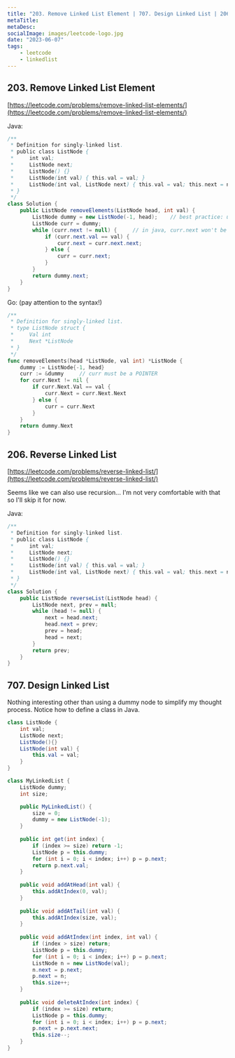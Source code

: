 ```yaml
---
title: "203. Remove Linked List Element | 707. Design Linked List | 206. Reverse Linked List"
metaTitle:
metaDesc:
socialImage: images/leetcode-logo.jpg
date: "2023-06-07"
tags:
    - leetcode
    - linkedlist
---
```


## 203. Remove Linked List Element
[https://leetcode.com/problems/remove-linked-list-elements/](https://leetcode.com/problems/remove-linked-list-elements/)

Java:
```java
/**
 * Definition for singly-linked list.
 * public class ListNode {
 *     int val;
 *     ListNode next;
 *     ListNode() {}
 *     ListNode(int val) { this.val = val; }
 *     ListNode(int val, ListNode next) { this.val = val; this.next = next; }
 * }
 */
class Solution {
    public ListNode removeElements(ListNode head, int val) {
        ListNode dummy = new ListNode(-1, head);    // best practice: use -1 as dummy node val
        ListNode curr = dummy;
        while (curr.next != null) {     // in java, curr.next won't be auto converted to bool. must do comparison explicitly.
            if (curr.next.val == val) {
                curr.next = curr.next.next;
            } else {
                curr = curr.next;
            }
        }
        return dummy.next;
    }
}
```

Go: (pay attention to the syntax!)
``` go
/**
 * Definition for singly-linked list.
 * type ListNode struct {
 *     Val int
 *     Next *ListNode
 * }
 */
func removeElements(head *ListNode, val int) *ListNode {
    dummy := ListNode{-1, head}
    curr := &dummy     // curr must be a POINTER
    for curr.Next != nil {
        if curr.Next.Val == val {
            curr.Next = curr.Next.Next
        } else {
            curr = curr.Next
        }
    }
    return dummy.Next
}
```

&NewLine;
&NewLine;

## 206. Reverse Linked List
[https://leetcode.com/problems/reverse-linked-list/](https://leetcode.com/problems/reverse-linked-list/)

Seems like we can also use recursion... I'm not very comfortable with that so I'll skip it for now.


Java:
```java
/**
 * Definition for singly-linked list.
 * public class ListNode {
 *     int val;
 *     ListNode next;
 *     ListNode() {}
 *     ListNode(int val) { this.val = val; }
 *     ListNode(int val, ListNode next) { this.val = val; this.next = next; }
 * }
 */
class Solution {
    public ListNode reverseList(ListNode head) {
        ListNode next, prev = null;
        while (head != null) {
            next = head.next;
            head.next = prev;
            prev = head;
            head = next;
        }
        return prev;
    }
}
```
&NewLine;
&NewLine;
## 707. Design Linked List

Nothing interesting other than using a dummy node to simplify my thought process. Notice how to define a class in Java.

```java
class ListNode {
    int val;
    ListNode next;
    ListNode(){}
    ListNode(int val) {
        this.val = val;
    }
}

class MyLinkedList {
    ListNode dummy;
    int size;

    public MyLinkedList() {
        size = 0;
        dummy = new ListNode(-1);
    }
    
    public int get(int index) {
        if (index >= size) return -1;
        ListNode p = this.dummy;
        for (int i = 0; i < index; i++) p = p.next;
        return p.next.val;
    }
    
    public void addAtHead(int val) {
        this.addAtIndex(0, val);
    }
    
    public void addAtTail(int val) {
        this.addAtIndex(size, val);
    }
    
    public void addAtIndex(int index, int val) {
        if (index > size) return;
        ListNode p = this.dummy;
        for (int i = 0; i < index; i++) p = p.next;
        ListNode n = new ListNode(val);
        n.next = p.next;
        p.next = n;
        this.size++;
    }
    
    public void deleteAtIndex(int index) {
        if (index >= size) return;
        ListNode p = this.dummy;
        for (int i = 0; i < index; i++) p = p.next;
        p.next = p.next.next;
        this.size--;
    }
}
```